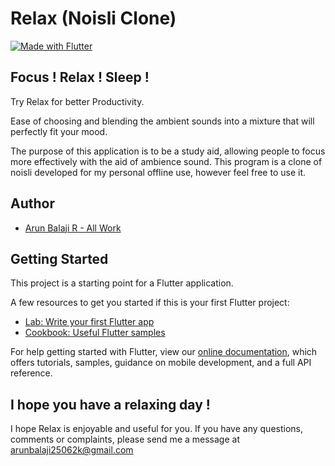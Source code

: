 # Relax (Noisli Clone)

[![Made with Flutter](https://img.shields.io/badge/Made%20with-Flutter-%2345D1FE)](https://flutter.dev/)

## Focus ! Relax ! Sleep !

Try Relax for better Productivity.

Ease of choosing and blending the ambient sounds into a mixture that will perfectly fit your mood.

The purpose of this application is to be a study aid, allowing people to focus more effectively with the aid of ambience sound. This program is a clone of noisli developed for my personal offline use, however feel free to use it.

## Author

- [Arun Balaji R - All Work](https://github.com/ArunBalajiR)

## Getting Started

This project is a starting point for a Flutter application.

A few resources to get you started if this is your first Flutter project:

- [Lab: Write your first Flutter app](https://flutter.dev/docs/get-started/codelab)
- [Cookbook: Useful Flutter samples](https://flutter.dev/docs/cookbook)

For help getting started with Flutter, view our
[online documentation](https://flutter.dev/docs), which offers tutorials,
samples, guidance on mobile development, and a full API reference.

## I hope you have a relaxing day !

I hope Relax is enjoyable and useful for you. If you have any questions, comments or complaints, please send me a message at arunbalaji25062k@gmail.com